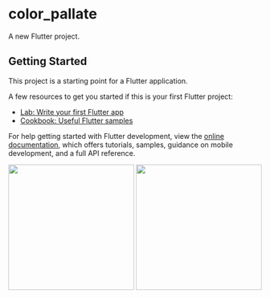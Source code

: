 # color_pallate

A new Flutter project.

## Getting Started

This project is a starting point for a Flutter application.

A few resources to get you started if this is your first Flutter project:

- [Lab: Write your first Flutter app](https://docs.flutter.dev/get-started/codelab)
- [Cookbook: Useful Flutter samples](https://docs.flutter.dev/cookbook)

For help getting started with Flutter development, view the
[online documentation](https://docs.flutter.dev/), which offers tutorials,
samples, guidance on mobile development, and a full API reference.

<img src="https://user-images.githubusercontent.com/118718488/235510722-936ca1ba-2cb3-46fe-93f6-3ab059bf4cb5.png" width="250px">
<img src="https://user-images.githubusercontent.com/118718488/235510755-88ee5ece-89e7-490a-807e-8bacfee1c3eb.png" width="250px">
